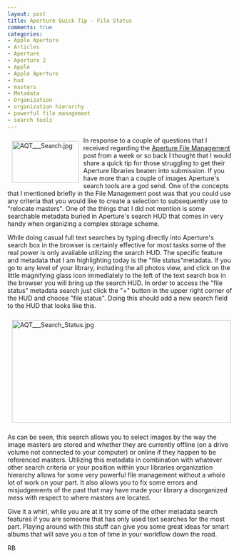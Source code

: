 ```yaml
---
layout: post
title: Aperture Quick Tip - File Status
comments: true
categories:
- Apple Aperture
- Articles
- Aperture
- Aperture 2
- Apple
- Apple Aperture
- hud
- masters
- Metadata
- Organization
- organization hierarchy
- powerful file management
- search tools
---
```

<a href="/wp-content/uploads/2009/02/AQT___Search.jpg"><img title="AQT___Search.jpg" src="/wp-content/uploads/2009/02/.thumbs/.AQT___Search.jpg" border="0" alt="AQT___Search.jpg" hspace="10" vspace="10" width="150" height="94" align="left" /></a>In response to a couple of questions that I received regarding the <a href="http://photo.rwboyer.com/2009/01/aperture-2-file-management/">Aperture File Management</a> post from a week or so back I thought that I would share a quick tip for those struggling to get their Aperture libraries beaten into submission. If you have more than a couple of images Aperture's search tools are a god send. One of the concepts that I mentioned briefly in the File Management post was that you could use any criteria that you would like to create a selection to subsequently use to "relocate masters". One of the things that I did not mention is some searchable metadata buried in Aperture's search HUD that comes in very handy when organizing a complex storage scheme.<!--more-->

While doing casual full text searches by typing directly into Aperture's search box in the browser is certainly effective for most tasks some of the real power is only available utilizing the search HUD. The specific feature and metadata that I am highlighting today is the "file status"metadata. If you go to any level of your library, including the all photos view, and click on the little magnifying glass icon immediately to the left of the text search box in the browser you will bring up the search HUD. In order to access the "file status" metadata search just click the "+" button in the upper right corner of the HUD and choose "file status". Doing this should add a new search field to the HUD that looks like this.

<img title="AQT___Search_Status.jpg" src="/wp-content/uploads/2009/02/AQT___Search_Status.jpg" border="0" alt="AQT___Search_Status.jpg" hspace="10" vspace="10" width="491" height="230" />

As can be seen, this search allows you to select images by the way the image masters are stored and whether they are currently offline (on a drive volume not connected to your computer) or online if they happen to be referenced masters. Utilizing this metadata in combination with whatever other search criteria or your position within your libraries organization hierarchy allows for some very powerful file management without a whole lot of work on your part. It also allows you to fix some errors and misjudgements of the past that may have made your library a disorganized mess with respect to where masters are located.

Give it a whirl, while you are at it try some of the other metadata search features if you are someone that has only used text searches for the most part. Playing around with this stuff can give you some great ideas for smart albums that will save you a ton of time in your workflow down the road.

RB